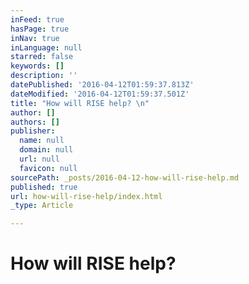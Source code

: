 ```yaml
---
inFeed: true
hasPage: true
inNav: true
inLanguage: null
starred: false
keywords: []
description: ''
datePublished: '2016-04-12T01:59:37.813Z'
dateModified: '2016-04-12T01:59:37.501Z'
title: "How will RISE help? \n"
author: []
authors: []
publisher:
  name: null
  domain: null
  url: null
  favicon: null
sourcePath: _posts/2016-04-12-how-will-rise-help.md
published: true
url: how-will-rise-help/index.html
_type: Article

---
```

# How will RISE help?